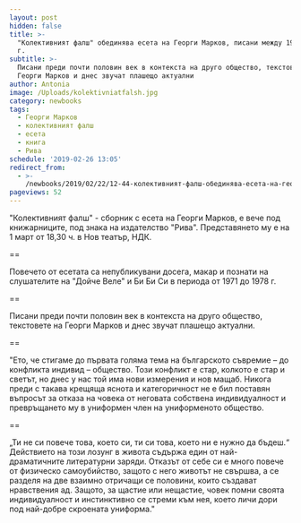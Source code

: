 ```yaml
---
layout: post
hidden: false
title: >-
  "Колективният фалш" обединява есета на Георги Марков, писани между 1971 и 1978
  г.
subtitle: >-
  Писани преди почти половин век в контекста на друго общество, текстовете на
  Георги Марков и днес звучат плашещо актуални
author: Antonia
image: /Uploads/kolektivniatfalsh.jpg
category: newbooks
tags:
  - Георги Марков
  - колективният фалш
  - есета
  - книга
  - Рива
schedule: '2019-02-26 13:05'
redirect_from:
  - >-
    /newbooks/2019/02/22/12-44-колективният-фалш-обединява-есета-на-георги-марков-писани-между-1971-и-1978-г
pageviews: 52
---
```

"Колективният фалш" - сборник с есета на Георги Марков, е вече под книжарниците, под знака на издателство "Рива". Представянето му е на 1 март от 18,30 ч. в Нов театър, НДК.

\==

Повечето от есетата са непубликувани досега, макар и познати на слушателите на "Дойче Веле" и Би Би Си в периода от 1971 до 1978 г.

\==

Писани преди почти половин век в контекста на друго общество, текстовете на Георги Марков и днес звучат плашещо актуални.

\==

"Ето, че стигаме до първата голяма тема на българското съвремие – до конфликта индивид – общество. Този конфликт е стар, колкото е стар и светът, но днес у нас той има нови измерения и нов мащаб. Никога преди с такава крещяща яснота и категоричност не е бил поставян въпросът за отказа на човека от неговата собствена индивидуалност и превръщането му в униформен член на униформеното общество. 

\==

„Ти не си повече това, което си, ти си това, което ни е нужно да бъдеш.“ Действието на този лозунг в живота съдържа един от най-драматичните литературни заряди. Отказът от себе си е много повече от физическо самоубийство, защото с него животът не свършва, а се разделя на две взаимно отричащи се половини, които създават нравствения ад. Защото, за щастие или нещастие, човек помни своята индивидуалност и инстинктивно се стреми към нея, което личи дори под най-добре скроената униформа."
